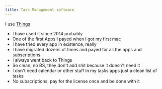 ```yaml
---
title: Task Management software
---
```

I use [Things](https://culturedcode.com/things/)

- I have used it since 2014 probably
- One of the first Apps I payed when I got my first mac
- I have tried every app in existence, really
- I have migrated dozens of times and payed for all the apps and subscriptions
- I always went back to Things
- So clean, no BS, they don't add shit because it doesn't need it
- I don't need calendar or other stuff in my tasks apps just a clean list of tasks
- No subscriptions, pay for the license once and be done with it